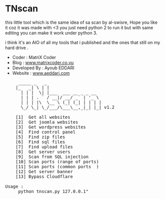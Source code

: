 # TNscan
this little tool which is the same idea of sa scan by al-swisre, Hope you like it coz it was made with <3
you just need python 2 to run it but with same editing you can make it work under python 3.

i think it's an AIO of all my tools that i published and the ones that still on my hard drive .


* Coder        : MatriX Coder
* Blog         : www.matrixcoder.co.vu 
* Developed By : Ayoub EDDARI
* Website      : www.aeddari.com


<pre>
	 _____ _   _                    
	|_   _| \ | |                    
	  | | |  \| |___  ___ __ _ _ __  
	  | | | . ` / __|/ __/ _` | '_ \
	  | | | |\  \__ \ (_| (_| | | | |
	  \_/ \_| \_/___/\___\__,_|_| |_| v1.2
	  
	[1]  Get all websites
	[2]  Get joomla websites
	[3]  Get wordpress websites
	[4]  Find control panel
	[5]  Find zip files
	[6]  Find sql files
	[7]  Find upload files
	[8]  Get server users
	[9]  Scan from SQL injection
	[10] Scan ports (range of ports)
	[11] Scan ports (common ports  )
	[12] Get server banner
	[13] Bypass Cloudflare

Usage :
     python tnscan.py 127.0.0.1"
</pre>
